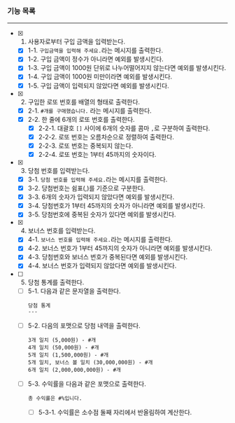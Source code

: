 ### 기능 목록

---

- [x] 1. 사용자로부터 구입 금액을 입력받는다.
  - [x] 1-1. `구입금액을 입력해 주세요.`라는 메시지를 출력한다.
  - [x] 1-2. 구입 금액이 정수가 아니라면 예외를 발생시킨다.
  - [x] 1-3. 구입 금액이 1000원 단위로 나누어떨어지지 않는다면 예외를 발생시킨다.
  - [x] 1-4. 구입 금액이 1000원 미만이라면 예외를 발생시킨다.
  - [x] 1-5. 구입 금액이 입력되지 않았다면 예외를 발생시킨다.
- [x] 2. 구입한 로또 번호를 배열의 형태로 출력한다.
  - [x] 2-1. `#개를 구매했습니다.` 라는 메시지를 출력한다.
  - [x] 2-2. 한 줄에 6개의 로또 번호를 출력한다.
    - [x] 2-2-1. 대괄호 `[]` 사이에 6개의 숫자를 콤마 `,`로 구분하여 출력한다.
    - [x] 2-2-2. 로또 번호는 오름차순으로 정렬하여 출력한다.
    - [x] 2-2-3. 로또 번호는 중복되지 않는다.
    - [x] 2-2-4. 로또 번호는 1부터 45까지의 숫자이다.
- [x] 3. 당첨 번호를 입력받는다.
  - [x] 3-1. `당첨 번호를 입력해 주세요.`라는 메시지를 출력한다.
  - [x] 3-2. 당첨번호는 쉼표(,)를 기준으로 구분한다.
  - [x] 3-3. 6개의 숫자가 입력되지 않았다면 예외를 발생시킨다.
  - [x] 3-4. 당첨번호가 1부터 45까지의 숫자가 아니라면 예외를 발생시킨다.
  - [x] 3-5. 당첨번호에 중복된 숫자가 있다면 예외를 발생시킨다.
- [x] 4. 보너스 번호를 입력받는다.
  - [x] 4-1. `보너스 번호를 입력해 주세요.`라는 메시지를 출력한다.
  - [x] 4-2. 보너스 번호가 1부터 45까지의 숫자가 아니라면 예외를 발생시킨다.
  - [x] 4-3. 당첨번호와 보너스 번호가 중복된다면 예외를 발생시킨다.
  - [x] 4-4. 보너스 번호가 입력되지 않았다면 예외를 발생시킨다.
- [ ] 5. 당첨 통계를 출력한다.
  - [ ] 5-1. 다음과 같은 문자열을 출력한다.
    ```
    당첨 통계
    ---
    ```
  - [ ] 5-2. 다음의 포맷으로 당첨 내역을 출력한다.
    ```
    3개 일치 (5,000원) - #개
    4개 일치 (50,000원) - #개
    5개 일치 (1,500,000원) - #개
    5개 일치, 보너스 볼 일치 (30,000,000원) - #개
    6개 일치 (2,000,000,000원) - #개
    ```
  - [ ] 5-3. 수익률을 다음과 같은 포맷으로 출력한다.
    ```
    총 수익률은 #%입니다.
    ```
    - [ ] 5-3-1. 수익률은 소수점 둘째 자리에서 반올림하여 계산한다.

